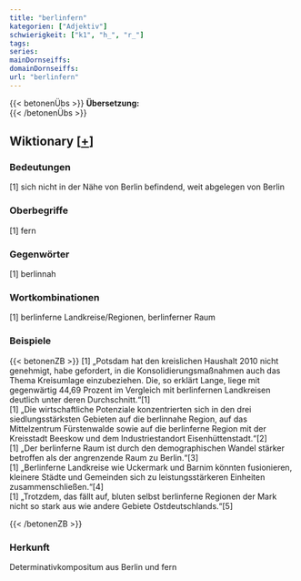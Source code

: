 ```yaml
---
title: "berlinfern"
kategorien: ["Adjektiv"]
schwierigkeit: ["k1", "h_", "r_"]
tags:
series:
mainDornseiffs:
domainDornseiffs:
url: "berlinfern"
---
```


{{< betonenÜbs >}}
**Übersetzung:**  
{{< /betonenÜbs >}}

## Wiktionary [[+](https://de.wiktionary.org/wiki/berlinfern)]

### Bedeutungen
[1] sich nicht in der Nähe von Berlin befindend, weit abgelegen von Berlin  

### Oberbegriffe
[1] fern  

### Gegenwörter
[1] berlinnah  

### Wortkombinationen
[1] berlinferne Landkreise/Regionen, berlinferner Raum  

### Beispiele
{{< betonenZB >}}
[1] „Potsdam hat den kreislichen Haushalt 2010 nicht genehmigt, habe gefordert, in die Konsolidierungsmaßnahmen auch das Thema Kreisumlage einzubeziehen. Die, so erklärt Lange, liege mit gegenwärtig 44,69 Prozent im Vergleich mit berlinfernen Landkreisen deutlich unter deren Durchschnitt.“[1]  
[1] „Die wirtschaftliche Potenziale konzentrierten sich in den drei siedlungsstärksten Gebieten auf die berlinnahe Region, auf das Mittelzentrum Fürstenwalde sowie auf die berlinferne Region mit der Kreisstadt Beeskow und dem Industriestandort Eisenhüttenstadt.“[2]  
[1] „Der berlinferne Raum ist durch den demographischen Wandel stärker betroffen als der angrenzende Raum zu Berlin.“[3]  
[1] „Berlinferne Landkreise wie Uckermark und Barnim könnten fusionieren, kleinere Städte und Gemeinden sich zu leistungsstärkeren Einheiten zusammenschließen.“[4]  
[1] „Trotzdem, das fällt auf, bluten selbst berlinferne Regionen der Mark nicht so stark aus wie andere Gebiete Ostdeutschlands.“[5]  

{{< /betonenZB >}}
### Herkunft
Determinativkompositum aus Berlin und fern  


